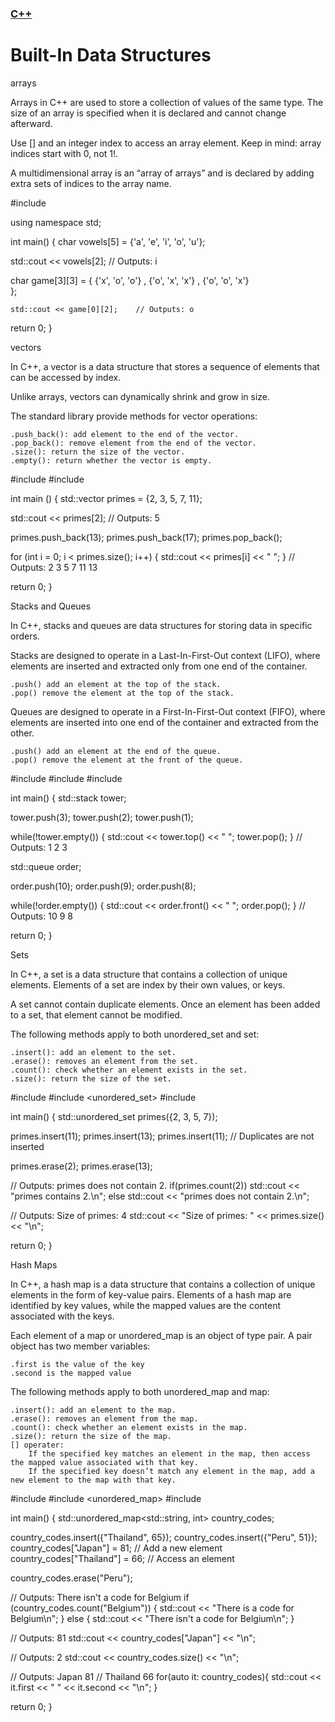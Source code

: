 ### [C++](./README.md)

# Built-In Data Structures

arrays

Arrays in C++ are used to store a collection of values of the same type. The size of an array is specified when it is declared and cannot change afterward.

Use [] and an integer index to access an array element. Keep in mind: array indices start with 0, not 1!.

A multidimensional array is an “array of arrays” and is declared by adding extra sets of indices to the array name.

#include <iostream>

using namespace std;

int main()
{
  char vowels[5] = {'a', 'e', 'i', 'o', 'u'};
  
  std::cout << vowels[2];	// Outputs: i
 
  char game[3][3] = {
    {'x', 'o', 'o'} , 
    {'o', 'x', 'x'} , 
    {'o', 'o', 'x'}  
  };
  
	std::cout << game[0][2];	// Outputs: o
  
  return 0;
}

vectors

In C++, a vector is a data structure that stores a sequence of elements that can be accessed by index.

Unlike arrays, vectors can dynamically shrink and grow in size.

The standard <vector> library provide methods for vector operations:

    .push_back(): add element to the end of the vector.
    .pop_back(): remove element from the end of the vector.
    .size(): return the size of the vector.
    .empty(): return whether the vector is empty.

#include <iostream>
#include <vector>

int main () {
  std::vector <int> primes = {2, 3, 5, 7, 11};

  std::cout << primes[2];	// Outputs: 5

  primes.push_back(13);
  primes.push_back(17);
  primes.pop_back();

  for (int i = 0; i < primes.size(); i++) {
      std::cout << primes[i] << " ";
  }
  // Outputs: 2 3 5 7 11 13

  return 0;
}

Stacks and Queues

In C++, stacks and queues are data structures for storing data in specific orders.

Stacks are designed to operate in a Last-In-First-Out context (LIFO), where elements are inserted and extracted only from one end of the container.

    .push() add an element at the top of the stack.
    .pop() remove the element at the top of the stack.

Queues are designed to operate in a First-In-First-Out context (FIFO), where elements are inserted into one end of the container and extracted from the other.

    .push() add an element at the end of the queue.
    .pop() remove the element at the front of the queue.

#include <iostream>
#include <stack>
#include <queue>

int main()
{
  std::stack<int> tower;
  
  tower.push(3);
  tower.push(2);
  tower.push(1);
  
  while(!tower.empty()) {
    std::cout << tower.top() << " ";
    tower.pop();
  }
  // Outputs: 1 2 3
  
  std::queue<int> order;

  order.push(10);
  order.push(9);
  order.push(8);
  
  while(!order.empty()) {
    std::cout << order.front() << " ";
    order.pop();
  }
  // Outputs: 10 9 8

  return 0;
}

Sets

In C++, a set is a data structure that contains a collection of unique elements. Elements of a set are index by their own values, or keys.

A set cannot contain duplicate elements. Once an element has been added to a set, that element cannot be modified.

The following methods apply to both unordered_set and set:

    .insert(): add an element to the set.
    .erase(): removes an element from the set.
    .count(): check whether an element exists in the set.
    .size(): return the size of the set.

#include <iostream>
#include <unordered_set>
#include <set>

int main()
{
  std::unordered_set<int> primes({2, 3, 5, 7});
  
  primes.insert(11);
  primes.insert(13);
  primes.insert(11);  // Duplicates are not inserted
  
  primes.erase(2);
  primes.erase(13);
  
  // Outputs: primes does not contain 2.
  if(primes.count(2))
    std::cout << "primes contains 2.\n";
  else
    std::cout << "primes does not contain 2.\n";
  
  // Outputs: Size of primes: 4
  std::cout << "Size of primes: " << primes.size() << "\n";
  
  return 0;
}

Hash Maps

In C++, a hash map is a data structure that contains a collection of unique elements in the form of key-value pairs. Elements of a hash map are identified by key values, while the mapped values are the content associated with the keys.

Each element of a map or unordered_map is an object of type pair. A pair object has two member variables:

    .first is the value of the key
    .second is the mapped value

The following methods apply to both unordered_map and map:

    .insert(): add an element to the map.
    .erase(): removes an element from the map.
    .count(): check whether an element exists in the map.
    .size(): return the size of the map.
    [] operater:
        If the specified key matches an element in the map, then access the mapped value associated with that key.
        If the specified key doesn’t match any element in the map, add a new element to the map with that key.

#include <iostream>
#include <unordered_map>
#include <map>

int main() {
  std::unordered_map<std::string, int> country_codes;

  country_codes.insert({"Thailand", 65});
  country_codes.insert({"Peru", 51});
  country_codes["Japan"] = 81;		// Add a new element
  country_codes["Thailand"] = 66; // Access an element
  
  country_codes.erase("Peru");
  
  // Outputs: There isn't a code for Belgium
  if (country_codes.count("Belgium")) {
    std::cout << "There is a code for Belgium\n";
  }
  else {
   std::cout << "There isn't a code for Belgium\n";
  }

  // Outputs: 81
  std::cout << country_codes["Japan"] << "\n";
  
  // Outputs: 2
  std::cout << country_codes.size() << "\n";
  
  // Outputs: Japan 81
  //          Thailand 66
  for(auto it: country_codes){
    std::cout << it.first << " " << it.second << "\n";
  }
  
  return 0;
}
